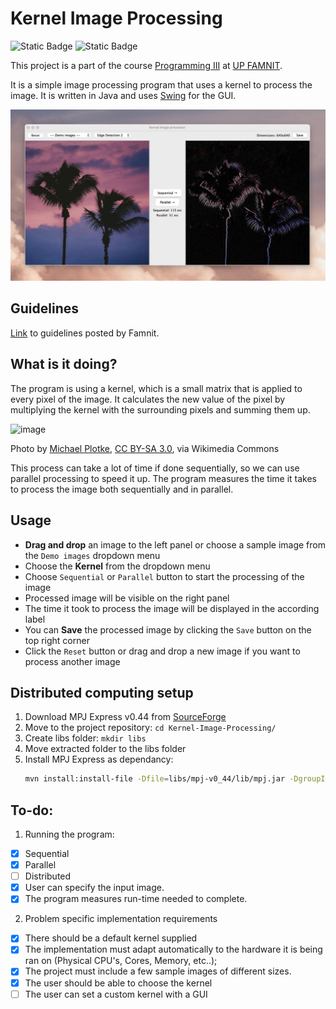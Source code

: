 # Kernel Image Processing

<img alt="Static Badge" src="https://img.shields.io/badge/Graphics-5a3aa1"> <img alt="Static Badge" src="https://img.shields.io/badge/Computing-0c4866">

This project is a part of the course [Programming III](https://prog3.student.famnit.upr.si/) at [UP FAMNIT](https://www.famnit.upr.si/en/).

It is a simple image processing program that uses a kernel to process the image. It is written in Java and uses [Swing](https://docs.oracle.com/javase/tutorial/uiswing/) for the GUI.

![screenshot_cli](https://github.com/urluur/Kernel-Image-Processing/blob/main/screenshots/screenshot.jpg?raw=true)

## Guidelines 

[Link](https://prog3.student.famnit.upr.si/#projects/KernelImageProcessing/) to guidelines posted by Famnit.

## What is it doing?

The program is using a kernel, which is a small matrix that is applied to every pixel of the image. It calculates the new value of the pixel by multiplying the kernel with the surrounding pixels and summing them up.

![image](https://upload.wikimedia.org/wikipedia/commons/1/19/2D_Convolution_Animation.gif)

Photo by <a href="https://commons.wikimedia.org/wiki/File:2D_Convolution_Animation.gif">Michael Plotke</a>, <a href="https://creativecommons.org/licenses/by-sa/3.0">CC BY-SA 3.0</a>, via Wikimedia Commons

This process can take a lot of time if done sequentially, so we can use parallel processing to speed it up. The program measures the time it takes to process the image both sequentially and in parallel.

## Usage

- **Drag and drop** an image to the left panel or choose a sample image from the `Demo images` dropdown menu
- Choose the **Kernel** from the dropdown menu
- Choose `Sequential` or `Parallel` button to start the processing of the image
- Processed image will be visible on the right panel
- The time it took to process the image will be displayed in the according label
- You can **Save** the processed image by clicking the `Save` button on the top right corner
- Click the `Reset` button or drag and drop a new image if you want to process another image

## Distributed computing setup

1. Download MPJ Express v0.44 from [SourceForge](https://sourceforge.net/projects/mpjexpress/files/releases/mpj-v0_44.zip/download)
2. Move to the project repository: `cd Kernel-Image-Processing/`
2. Create libs folder: `mkdir libs`
3. Move extracted folder to the libs folder
4. Install MPJ Express as dependancy:
    ```sh
    mvn install:install-file -Dfile=libs/mpj-v0_44/lib/mpj.jar -DgroupId=com.googlecode.mpj-express -DartifactId=mpj-v0_44 -Dversion=0.44 -Dpackaging=jar
    ```

## To-do:

1. Running the program:
  - [x] Sequential
  - [x] Parallel
  - [ ] Distributed
  - [x] User can specify the input image.
  - [x] The program measures run-time needed to complete.

2. Problem specific implementation requirements
  - [x] There should be a default kernel supplied
  - [x] The implementation must adapt automatically to the hardware it is being ran on (Physical CPU's, Cores, Memory, etc..);
  - [x] The project must include a few sample images of different sizes.
  - [x] The user should be able to choose the kernel
  - [ ] The user can set a custom kernel with a GUI
